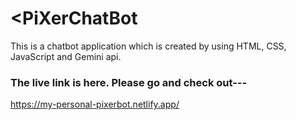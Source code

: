 <h1><<b>PiXerChatBot</b></h1>
This is a chatbot application which is created by using HTML, CSS, JavaScript and Gemini api.
<h3>The live link is here. Please go and check out---</h3>
<a href="https://my-personal-pixerbot.netlify.app/">https://my-personal-pixerbot.netlify.app/</a>
